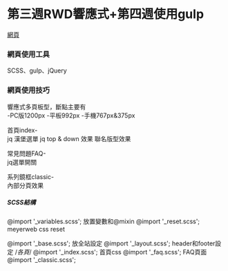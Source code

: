 # 第三週RWD響應式+第四週使用gulp

[網頁](https://wanchii.github.io/layout-gulp-w3-w4/dist/index.html)



### 網頁使用工具
SCSS、gulp、jQuery

### 網頁使用技巧

響應式多頁板型，斷點主要有  
-PC版1200px
-平板992px
-手機767px&375px

首頁index-  
jq 漢堡選單
jq top & down 效果
聯名版型效果

常見問題FAQ-  
jq選單開關

系列鏡框classic-  
內部分頁效果

##### SCSS結構
@import '_variables.scss'; 放置變數和@mixin
@import '_reset.scss'; meyerweb css reset

@import '_base.scss'; 放全站設定
@import '_layout.scss'; header和footer設定
/*各頁*/
@import '_index.scss'; 首頁css
@import '_faq.scss'; FAQ頁面
@import '_classic.scss';
